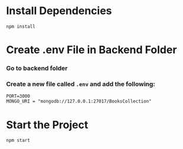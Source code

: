# Install Dependencies

```
npm install
```

# Create .env File in Backend Folder

### Go to backend folder
### Create a new file called `.env` and add the following:

```
PORT=3000
MONGO_URI = "mongodb://127.0.0.1:27017/BooksCollection"
```

# Start the Project 

```
npm start
```